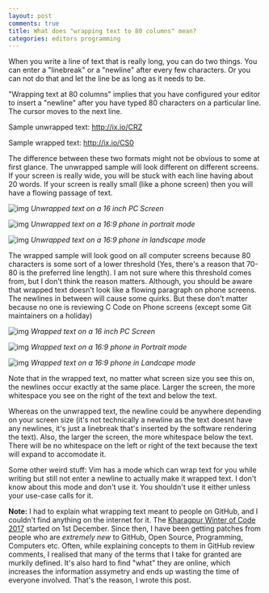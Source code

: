 ```yaml
---
layout: post
comments: true
title: What does "wrapping text to 80 columns" mean?
categories: editors programming
---
```


When you write a line of text that is really long, you can do two things. You
can enter a "linebreak" or a "newline" after every few characters. Or you can
not do that and let the line be as long as it needs to be.

"Wrapping text at 80 columns" implies that you have configured your editor to
insert a "newline" after you have typed 80 characters on a particular line. The
cursor moves to the next line.

Sample unwrapped text: http://ix.io/CRZ

Sample wrapped text: http://ix.io/CS0

The difference between these two formats might not be obvious to some at first
glance. The unwrapped sample will look different on different screens. If your
screen is really wide, you will be stuck with each line having about 20 words.
If your screen is really small (like a phone screen) then you will have a
flowing passage of text.

![img](/public/img/unwrapped-pc.png)
_Unwrapped text on a 16 inch PC Screen_

![img](/public/img/unwrapped-phone-portrait.png)
_Unwrapped text on a 16:9 phone in portrait mode_

![img](/public/img/unwrapped-phone-landscape.png)
_Unwrapped text on a 16:9 phone in landscape mode_

The wrapped sample will look good on all computer screens because 80 characters
is some sort of a lower threshold (Yes, there's a reason that 70-80 is the
preferred line length). I am not sure where this threshold comes from, but I
don't think the reason matters. Although, you should be aware that wrapped text
doesn't look like a flowing paragraph on phone screens. The newlines in between
will cause some quirks. But these don't matter because no one is reviewing C
Code on Phone screens (except some Git maintainers on a holiday)

![img](/public/img/wrapped-pc.png)
_Wrapped text on a 16 inch PC Screen_

![img](/public/img/wrapped-phone-portrait.png)
_Wrapped text on a 16:9 phone in Portrait mode_

![img](/public/img/wrapped-phone-landscape.png)
_Wrapped text on a 16:9 phone in Landcape mode_

Note that in the wrapped text, no matter what screen size you see this on, the
newlines occur exactly at the same place. Larger the screen, the more whitespace
you see on the right of the text and below the text.

Whereas on the unwrapped text, the newline could be anywhere depending on your
screen size (it's not technically a newline as the text doesnt have any
newlines, it's just a linebreak that's inserted by the software rendering the
text). Also, the larger the screen, the more whitespace below the text. There
will be no whitespace on the left or right of the text because the text will
expand to accomodate it.

Some other weird stuff: Vim has a mode which can wrap text for you while
writing but still not enter a newline to actually make it wrapped text. I don't
know about this mode and don't use it. You shouldn't use it either unless your
use-case calls for it.

**Note:** I had to explain what wrapping text meant to people on GitHub, and I
couldn't find anything on the internet for it. The [Kharagpur Winter of Code
2017](http://archive.is/2017.12.07-071849/http://kwoc.kossiitkgp.in/) started on
1st December. Since then, I have been getting patches from people who are
_extremely new_ to GitHub, Open Source, Programming, Computers etc. Often, while
explaining concepts to them in GitHub review comments, I realised that many of
the terms that I take for granted are murkily defined. It's also hard to find
"what" they are online, which increases the information assymetry and ends up
wasting the time of everyone involved. That's the reason, I wrote this post.
